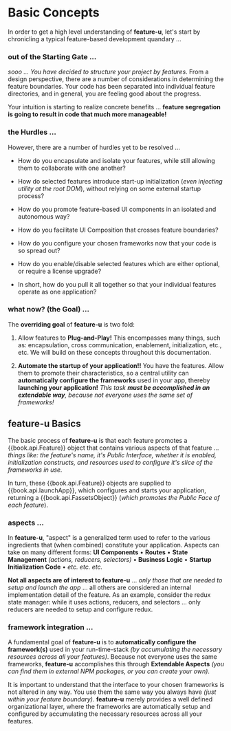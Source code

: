 # Basic Concepts

In order to get a high level understanding of **feature-u**, let's start
by chronicling a typical feature-based development quandary ...


### out of the Starting Gate ...

_sooo ...  You have decided to structure your project by features_.
From a design perspective, there are a number of considerations in
determining the feature boundaries.  Your code has been separated into
individual feature directories, and in general, you are feeling good
about the progress.

Your intuition is starting to realize concrete benefits ... **feature
segregation is going to result in code that much more manageable!**


### the Hurdles ...

However, there are a number of hurdles yet to be resolved ...

- How do you encapsulate and isolate your features, while still
  allowing them to collaborate with one another?

- How do selected features introduce start-up initialization (_even
  injecting utility at the root DOM_), without relying on some
  external startup process?

- How do you promote feature-based UI components in an isolated and
  autonomous way?

- How do you facilitate UI Composition that crosses feature boundaries?

- How do you configure your chosen frameworks now that your code is
  so spread out?

- How do you enable/disable selected features which are either
  optional, or require a license upgrade?

- In short, how do you pull it all together so that your individual
  features operate as one application?


### what now? (the Goal) ...

The **overriding goal** of **feature-u** is two fold:

1. Allow features to **Plug-and-Play!** This encompasses many things,
   such as: encapsulation, cross communication, enablement,
   initialization, etc., etc.  We will build on these concepts
   throughout this documentation.

2. **Automate the startup of your application!!** You have the
   features.  Allow them to promote their characteristics, so a
   central utility can **automatically configure the frameworks** used
   in your app, thereby **launching your application!**
   _This task **must be accomplished in an extendable way**, because
   not everyone uses the same set of frameworks!_


## feature-u Basics

The basic process of **feature-u** is that each feature promotes a
{{book.api.Feature}} object that contains various aspects of that
feature ... _things like: the feature's name, it's Public Interface,
whether it is enabled, initialization constructs, and resources used
to configure it's slice of the frameworks in use._

In turn, these {{book.api.Feature}} objects are supplied to
{{book.api.launchApp}}, which configures and starts your application,
returning a {{book.api.FassetsObject}} (_which promotes the Public Face
of each feature_).

### aspects ...

In **feature-u**, "aspect" is a generalized term used to refer to the
various ingredients that (when combined) constitute your application.
Aspects can take on many different forms: **UI Components** &bull; **Routes**
&bull; **State Management** _(actions, reducers, selectors)_ &bull;
**Business Logic** &bull; **Startup Initialization Code** &bull;
_etc. etc. etc._

**Not all aspects are of interest to feature-u** ...  _only those that
are needed to setup and launch the app_ ... all others are considered
an internal implementation detail of the feature.  As an example,
consider the redux state manager: while it uses actions, reducers, and
selectors ... only reducers are needed to setup and configure redux.

### framework integration ...

A fundamental goal of **feature-u** is to **automatically configure
the framework(s)** used in your run-time-stack _(by accumulating the
necessary resources across all your features)_.  Because not everyone
uses the same frameworks, **feature-u** accomplishes this through
**Extendable Aspects** _(you can find them in external NPM packages,
or you can create your own)_.

It is important to understand that the interface to your chosen
frameworks is not altered in any way.  You use them the same way you
always have _(just within your feature boundary)_.  **feature-u**
merely provides a well defined organizational layer, where the
frameworks are automatically setup and configured by accumulating the
necessary resources across all your features.
